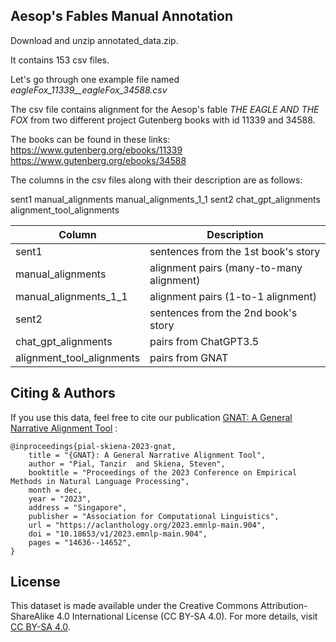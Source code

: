 ## Aesop's Fables Manual Annotation
Download and unzip annotated_data.zip. 

It contains 153 csv files. 

Let's go through one example file named _eagleFox_11339__eagleFox_34588.csv_ 

The csv file contains alignment for the Aesop's fable _THE EAGLE AND THE FOX_ from two different project Gutenberg books with id 11339 and 34588. 

The books can be found in these links: 
https://www.gutenberg.org/ebooks/11339
https://www.gutenberg.org/ebooks/34588

The columns in the csv files along with their description are as follows: 

sent1	manual_alignments	manual_alignments_1_1	sent2	chat_gpt_alignments	alignment_tool_alignments

| Column     |  Description    |
|-------------|-------------|
| sent1 | sentences from the 1st book's story |
| manual_alignments | alignment pairs (many-to-many alignment) |
| manual_alignments_1_1 | alignment pairs (1-to-1 alignment) |
| sent2 | sentences from the 2nd book's story |
| chat_gpt_alignments | pairs from ChatGPT3.5 |
| alignment_tool_alignments | pairs from GNAT |


## Citing & Authors

If you use this data, feel free to cite our publication [GNAT: A General Narrative Alignment Tool](https://aclanthology.org/2023.emnlp-main.904/) :
```
@inproceedings{pial-skiena-2023-gnat,
    title = "{GNAT}: A General Narrative Alignment Tool",
    author = "Pial, Tanzir  and Skiena, Steven",
    booktitle = "Proceedings of the 2023 Conference on Empirical Methods in Natural Language Processing",
    month = dec,
    year = "2023",
    address = "Singapore",
    publisher = "Association for Computational Linguistics",
    url = "https://aclanthology.org/2023.emnlp-main.904",
    doi = "10.18653/v1/2023.emnlp-main.904",
    pages = "14636--14652",
}
```

## License
This dataset is made available under the Creative Commons Attribution-ShareAlike 4.0 International License (CC BY-SA 4.0). For more details, visit [CC BY-SA 4.0](https://creativecommons.org/licenses/by-sa/4.0/).
